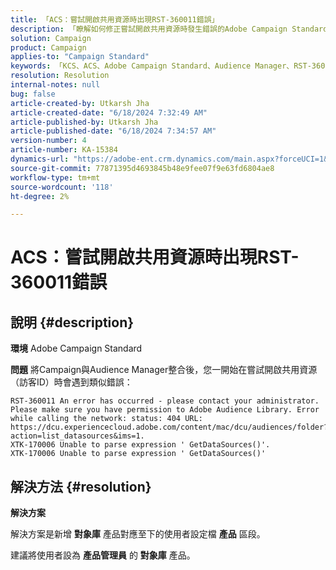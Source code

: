 ```yaml
---
title: 「ACS：嘗試開啟共用資源時出現RST-360011錯誤」
description: 「瞭解如何修正嘗試開啟共用資源時發生錯誤的Adobe Campaign Standard問題。」
solution: Campaign
product: Campaign
applies-to: "Campaign Standard"
keywords: 「KCS、ACS、Adobe Campaign Standard、Audience Manager、RST-360011、錯誤、開啟共用資源」
resolution: Resolution
internal-notes: null
bug: false
article-created-by: Utkarsh Jha
article-created-date: "6/18/2024 7:32:49 AM"
article-published-by: Utkarsh Jha
article-published-date: "6/18/2024 7:34:57 AM"
version-number: 4
article-number: KA-15384
dynamics-url: "https://adobe-ent.crm.dynamics.com/main.aspx?forceUCI=1&pagetype=entityrecord&etn=knowledgearticle&id=9272baf0-442d-ef11-840b-6045bd06eea5"
source-git-commit: 77871395d4693845b48e9fee07f9e63fd6804ae8
workflow-type: tm+mt
source-wordcount: '118'
ht-degree: 2%

---
```


# ACS：嘗試開啟共用資源時出現RST-360011錯誤

## 說明 {#description}


<b>環境</b>
Adobe Campaign Standard

<b>問題</b>
將Campaign與Audience Manager整合後，您一開始在嘗試開啟共用資源（訪客ID）時會遇到類似錯誤：


```
RST-360011 An error has occurred - please contact your administrator.
Please make sure you have permission to Adobe Audience Library. Error while calling the network: status: 404 URL: https://dcu.experiencecloud.adobe.com/content/mac/dcu/audiences/folder?action=list_datasources&ims=1.
XTK-170006 Unable to parse expression ' GetDataSources()'.
XTK-170006 Unable to parse expression ' GetDataSources()'
```





## 解決方法 {#resolution}


<b>解決方案</b>

解決方案是新增 <b>對象庫</b> 產品對應至下的使用者設定檔 <b>產品</b> 區段。

建議將使用者設為 <b>產品管理員</b> 的 <b>對象庫</b> 產品。
